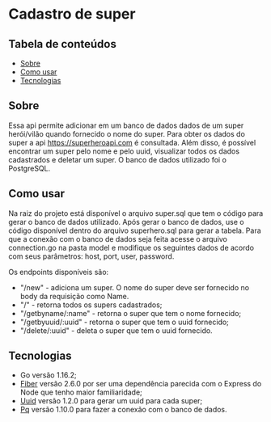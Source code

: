# Cadastro de super


## Tabela de conteúdos
  * [Sobre](#Sobre)
  * [Como usar](#como-usar)
  * [Tecnologias](#tecnologias)

## Sobre
Essa api permite adicionar em um banco de dados dados de um super herói/vilão quando fornecido o nome do super. Para obter os dados do super a api https://superheroapi.com é consultada. Além disso, é possível encontrar um super pelo nome e pelo uuid, visualizar todos os dados cadastrados e deletar um super. O banco de dados utilizado foi o PostgreSQL.

## Como usar

Na raiz do projeto está disponível o arquivo super.sql que tem o código para gerar o banco de dados utilizado. Após gerar o banco de dados, use o código disponível dentro do arquivo superhero.sql para gerar a tabela. Para que a conexão com o banco de dados seja feita acesse o arquivo connection.go na pasta model e modifique os seguintes dados de acordo com seus parâmetros: host, port, user, password.

Os endpoints disponíveis são:
- "/new" - adiciona um super. O nome do super deve ser fornecido no body da requisição como Name.
- "/" - retorna todos os supers cadastrados;
- "/getbyname/:name" - retorna o super que tem o nome fornecido;
- "/getbyuuid/:uuid" - retorna o super que tem o uuid fornecido;
- "/delete/:uuid" - deleta o super que tem o uuid fornecido.

## Tecnologias
- Go versão 1.16.2;
- [Fiber](https://github.com/gofiber/fiber) versão 2.6.0 por ser uma dependência parecida com o Express do Node que tenho maior familiaridade;
- [Uuid](https://github.com/google/uuid) versão 1.2.0 para gerar um uuid para cada super;
- [Pq](https://github.com/lib/pq) versão 1.10.0 para fazer a conexão com o banco de dados.